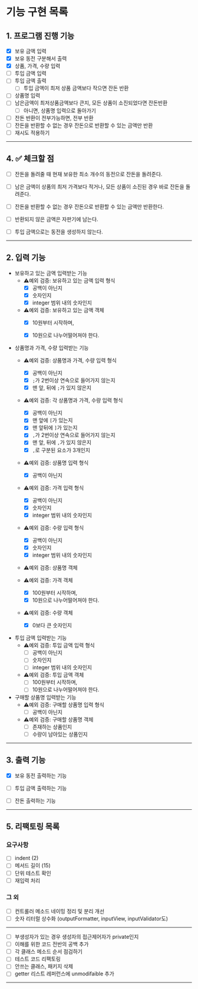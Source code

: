 # 기능 구현 목록

## 1. 프로그램 진행 기능

- [x] 보유 금액 입력
- [x] 보유 동전 구분해서 출력
- [x] 상품, 가격, 수량 입력
- [ ] 투입 금액 입력
- [ ] 투입 금액 출력
  - [ ] 투입 금액이 최저 상품 금액보다 작으면 잔돈 반환
- [ ] 상품명 입력
- [ ] 남은금액이 최저상품금액보다 큰지, 모든 상품이 소진되었다면 잔돈반환
  - [ ] 아니면, 상품명 입력으로 돌아가기
- [ ] 잔돈 반환이 전부가능하면, 전부 반환
- [ ] 잔돈을 반환할 수 없는 경우 잔돈으로 반환할 수 있는 금액만 반환
- [ ] 재시도 적용하기
---


## 4. ✅ 체크할 점

- [ ] 잔돈을 돌려줄 때 현재 보유한 최소 개수의 동전으로 잔돈을 돌려준다.
- [ ] 남은 금액이 상품의 최저 가격보다 적거나, 모든 상품이 소진된 경우 바로 잔돈을 돌려준다.
- [ ] 잔돈을 반환할 수 없는 경우 잔돈으로 반환할 수 있는 금액만 반환한다.
- [ ] 반환되지 않은 금액은 자판기에 남는다.
- [ ] 투입 금액으로는 동전을 생성하지 않는다.


---


## 2. 입력 기능

- 보유하고 있는 금액 입력받는 기능
  - ⚠️예외 검증: 보유하고 있는 금액 입력 형식
    - [x] 공백이 아닌지
    - [x] 숫자인지
    - [x] integer 범위 내의 숫자인지

  - ⚠️예외 검증: 보유하고 있는 금액 객체
    - [x] 10원부터 시작하며, 
    - [x] 10원으로 나누어떨어져야 한다.


- 상품명과 가격, 수량 입력받는 기능
  - ⚠️예외 검증: 상품명과 가격, 수량 입력 형식
    - [x] 공백이 아닌지
    - [x] `;`가 2번이상 연속으로 들어가지 않는지
    - [x] 맨 앞, 뒤에 `;`가 있지 않은지
  
  - ⚠️예외 검증: 각 상품명과 가격, 수량 입력 형식
    - [x] 공백이 아닌지
    - [x] 맨 앞에 `[`가 있는지
    - [x] 맨 앞뒤에 `]`가 있는지
    - [x] `,`가 2번이상 연속으로 들어가지 않는지
    - [x] 맨 앞, 뒤에 `,`가 있지 않은지
    - [x] `,`로 구분된 요소가 3개인지

  - ⚠️예외 검증: 상품명 입력 형식
    - [x] 공백이 아닌지
  - ⚠️예외 검증: 가격 입력 형식
    - [x] 공백이 아닌지
    - [x] 숫자인지
    - [x]  integer 범위 내의 숫자인지
  - ⚠️예외 검증: 수량 입력 형식
    - [x] 공백이 아닌지
    - [x] 숫자인지
    - [x] integer 범위 내의 숫자인지
  - ⚠️예외 검증: 상품명 객체
  
  - ⚠️예외 검증: 가격 객체
    - [x] 100원부터 시작하며, 
    - [x] 10원으로 나누어떨어져야 한다.

  - ⚠️예외 검증: 수량 객체
    - [x] 0보다 큰 숫자인지


- 투입 금액 입력받는 기능
  - ⚠️예외 검증: 투입 금액 입력 형식
    - [ ] 공백이 아닌지
    - [ ] 숫자인지
    - [ ] integer 범위 내의 숫자인지

  - ⚠️예외 검증: 투입 금액 객체  
    - [ ] 100원부터 시작하며,
    - [ ] 10원으로 나누어떨어져야 한다.

- 구매할 상품명 입력받는 기능
  - ⚠️예외 검증: 구매할 상품명 입력 형식
    - [ ] 공백이 아닌지

  - ⚠️예외 검증: 구매할 상품명 객체
    - [ ] 존재하는 상품인지
    - [ ] 수량이 남아있는 상품인지
 
---

## 3. 출력 기능

- [x] 보유 동전 출력하는 기능
- [ ] 투입 금액 출력하는 기능
- [ ] 잔돈 출력하는 기능


---


## 5. 리팩토링 목록
### 요구사항
- [ ] indent (2)
- [ ] 메서드 길이 (15)
- [ ] 단위 테스트 확인
- [ ] 재입력 처리 
### 그 외
- [ ] 컨트롤러 메소드 네이밍 정리 및 분리 개선
- [ ] 숫자 리터럴 상수화 (outputFormatter, inputView, inputValidator도)
---
- [ ] 부생성자가 있는 경우 생성자의 접근제어자가 private인지
- [ ] 이해를 위한 코드 전반의 공백 추가
- [ ] 각 클래스 메소드 순서 점검하기
- [ ] 테스트 코드 리팩토링
- [ ] 안쓰는 클래스, 패키지 삭제
- [ ] getter 리스트 레퍼런스에 unmodifaible 추가
---- 